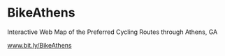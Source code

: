 # BikeAthens
Interactive Web Map of the Preferred Cycling Routes through Athens, GA

www.bit.ly/BikeAthens
